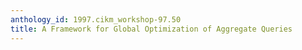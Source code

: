 ```yaml
---
anthology_id: 1997.cikm_workshop-97.50
title: A Framework for Global Optimization of Aggregate Queries
---
```


